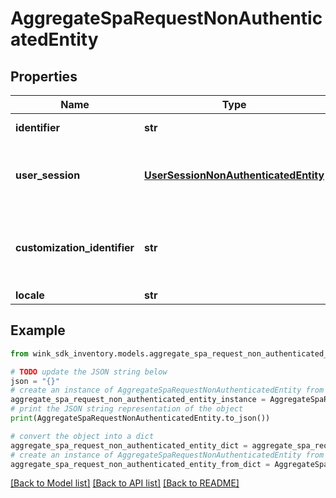 # AggregateSpaRequestNonAuthenticatedEntity


## Properties

Name | Type | Description | Notes
------------ | ------------- | ------------- | -------------
**identifier** | **str** | Record identifier | 
**user_session** | [**UserSessionNonAuthenticatedEntity**](UserSessionNonAuthenticatedEntity.md) | User session containing itinerary and other data by the user | 
**customization_identifier** | **str** | The configuration identifier that was used during this call. | [optional] 
**locale** | **str** |  | [optional] 

## Example

```python
from wink_sdk_inventory.models.aggregate_spa_request_non_authenticated_entity import AggregateSpaRequestNonAuthenticatedEntity

# TODO update the JSON string below
json = "{}"
# create an instance of AggregateSpaRequestNonAuthenticatedEntity from a JSON string
aggregate_spa_request_non_authenticated_entity_instance = AggregateSpaRequestNonAuthenticatedEntity.from_json(json)
# print the JSON string representation of the object
print(AggregateSpaRequestNonAuthenticatedEntity.to_json())

# convert the object into a dict
aggregate_spa_request_non_authenticated_entity_dict = aggregate_spa_request_non_authenticated_entity_instance.to_dict()
# create an instance of AggregateSpaRequestNonAuthenticatedEntity from a dict
aggregate_spa_request_non_authenticated_entity_from_dict = AggregateSpaRequestNonAuthenticatedEntity.from_dict(aggregate_spa_request_non_authenticated_entity_dict)
```
[[Back to Model list]](../README.md#documentation-for-models) [[Back to API list]](../README.md#documentation-for-api-endpoints) [[Back to README]](../README.md)


